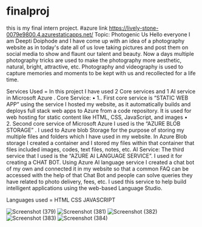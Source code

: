 # finalproj
this is  my final intern project.
#azure link https://lively-stone-0079e9800.4.azurestaticapps.net/
Topic: Photogenic Us
Hello everyone I am Deepti Doiphode and I have come up with an idea of a photography website as in today's date all of us love taking pictures and post them on social media to show and flaunt  our talent and beauty. Now a days multiple photography tricks are used to make the photography more aesthetic, natural, bright, attractive, etc. Photography and videography is used to capture memories and moments to be kept with us and recollected for a life time.

Services Used =
In this project I have used 2 Core services and 1 AI service in Microsoft Azure .
Core Service:
•	1.. First core service is “STATIC WEB APP” using the service I hosted my website, as it automatically builds and deploys full stack web apps to Azure from a code repository.  It is used for web hosting for static content like HTML, CSS, JavaScript, and images
•	
2. Second core service of Microsoft Azure I used is the “AZURE BLOB STORAGE” .  I used to Azure blob Storage for the purpose of storing my multiple files and folders which I have used in my website. In Azure Blob storage I created a container and I stored my files within that container that files included images, codes, text files, notes, etc.
AI Service:
The third service that I used is the “AZURE AI LANGUAGE SERVICE”. I used it for creating a CHAT BOT. Using Azure AI language service I created a chat bot of my own and connected it in my website so that a common FAQ can be accessed with the help of that Chat Bot and people can solve queries they have related to photo delivery, fees, etc. I used this service to help build intelligent applications using the web-based Language Studio.

Languages used =
HTML
CSS
JAVASCRIPT


![Screenshot (379)](https://github.com/Ella-15/finalproj/assets/160810814/a96f0858-ab81-4837-9cf2-39da46e53339)
![Screenshot (381)](https://github.com/Ella-15/finalproj/assets/160810814/363b0df0-cc99-4f42-944c-5105c2de0b3a)
![Screenshot (382)](https://github.com/Ella-15/finalproj/assets/160810814/2dddb7aa-7019-423b-bba7-9be3132e5c2b)
![Screenshot (383)](https://github.com/Ella-15/finalproj/assets/160810814/22b28e3d-4681-4846-95b0-6add38629192)
![Screenshot (384)](https://github.com/Ella-15/finalproj/assets/160810814/7f5a5cd9-30c6-40ed-b958-4ef0eaccad76)
